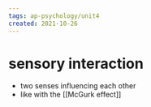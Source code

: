```yaml
---
tags: ap-psychology/unit4 
created: 2021-10-26
---
```


# sensory interaction

- two senses influencing each other
- like with the [[McGurk effect]]

<!---->